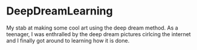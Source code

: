 # DeepDreamLearning
My stab at making some cool art using the deep dream method. As a teenager, I was enthralled by the deep dream pictures cirlcing the internet and I finally got around to 
learning how it is done. 
